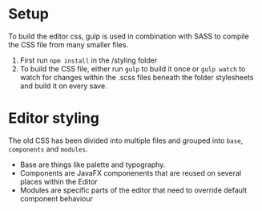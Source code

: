 # Setup
To build the editor css, gulp is used in combination with SASS to compile the CSS file from many smaller files.
1. First run `npm install` in the /styling folder
2. To build the CSS file, either run `gulp` to build it once or `gulp watch` to watch for changes within the .scss files beneath the folder stylesheets and build it on every save.

# Editor styling
The old CSS has been divided into multiple files and grouped into `base`, `components` and `modules`.
* Base are things like palette and typography.
* Components are JavaFX componenents that are reused on several places within the Editor
* Modules are specific parts of the editor that need to override default component behaviour
